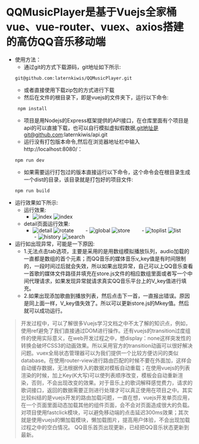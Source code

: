 # QQMusicPlayer是基于Vuejs全家桶vue、vue-router、vuex、axios搭建的高仿QQ音乐移动端
- 使用方法：
    - 通过git的方式下载源码，git地址如下所示:
    ```
    git@github.com:laternkiwis/QQMusicPlayer.git
    ```
    - 或者直接使用下载zip包的方式进行下载
    - 然后在文件的根目录下，即是vuejs的文件夹下，运行以下命令:
    ```
     npm install
    ```
    - 项目是用Nodejs的Express框架提供的API接口，在仓库里面有个项目是api的可以直接下载，也可以自行模拟虚拟假数据,git地址是git@github.com:laternkiwis/api.git
    - 运行没有打包版本命令,然后在浏览器地址栏中输入http://localhost:8080/：
    ```
    npm run dev
    ```
    - 如果需要运行打包过的版本直接运行以下命令，这个命令会在根目录生成一个dist的目录，该目录就是打包好的项目文件:
    ```
    npm run build
    ```
- 运行效果如下所示:
    - 运行效果:
        - ![index](https://github.com/laternkiwis/QQMusicPlayerWebApp/blob/master/Vuejs/screenshot/1.gif) ![index](https://github.com/laternkiwis/QQMusicPlayerWebApp/blob/master/Vuejs/screenshot/index.PNG)
    - detail页面运行效果:
        - ![detail](https://github.com/laternkiwis/QQMusicPlayerWebApp/blob/master/Vuejs/screenshot/1.PNG) ![rotate](https://github.com/laternkiwis/QQMusicPlayerWebApp/blob/master/Vuejs/screenshot/2.PNG)
        - ![global](https://github.com/laternkiwis/QQMusicPlayerWebApp/blob/master/Vuejs/screenshot/3.PNG) ![store](https://github.com/laternkiwis/QQMusicPlayerWebApp/blob/master/Vuejs/screenshot/4.PNG)
        - ![toplist](https://github.com/laternkiwis/QQMusicPlayerWebApp/blob/master/Vuejs/screenshot/5.jpg) ![list](https://github.com/laternkiwis/QQMusicPlayerWebApp/blob/master/Vuejs/screenshot/6.jpg)
        - ![history](https://github.com/laternkiwis/QQMusicPlayerWebApp/blob/master/Vuejs/screenshot/7.jpg) ![search](https://github.com/laternkiwis/QQMusicPlayerWebApp/blob/master/Vuejs/screenshot/5.PNG)
- 运行如出现异常，可能是一下原因:
    - 1.无法点击tab选项，主要是采用的是用数组模拟播放队列，audio加载的一直都是数组的首个元素；而QQ音乐的媒体音乐v_key值是有时间限制的，一段时间过后就会失效，所以如果出现异常，自己可以上QQ音乐查看一首歌的媒体文件路径并填充在store.js文件的相应数组里面或者写一个中间代理请求，如果发现异常就请求真实QQ音乐平台上的V_key值进行填充。
    - 2.如果出现添加歌曲到播放列表，然后点击下一首，一直报出错误。原因是同上面一样，V_key值失效了。所以可以更新store.js的Mkey值。然后就可以成功运行。
> 开发过程中，可以了解很多Vuejs学习文档之中不太了解的知识点，例如，使用ref避免了我们直接通过DOM进行操作。还有vuejs的transition过度组件的使用实际意义，在web开发过程之中，想display：none这样突发性的转换会破坏CSS3的动画效果。所以采用官方的transition动画可以很好解决问题。vuex全局状态管理器可以为我们提供一个比较方便访问的类似database。在使用router-view进行路由匹配的时候不要在外面加<keep-alive>，这样会自动缓存数据，无法根据传入的数据对模板自动重载；在使用vuejs的列表渲染的时候，加上Key(K大写)可以使列表顺序改变，模板会自动重新渲染，否则，不会出现改变的效果。对于音乐上的歌词解释感觉费力，请求的歌词接口，返回的数据需要正则进行处理才可以真正使用在项目之中。其实比较纠结的是vuejs开发的路由加载问题，一直在想，vuejs开发单页应用，在一个页面里面动态加载其他的组件页面，会不会对页面造成很大的负载。对项目使用fastclick模块，可以避免移动端的点击延迟300ms效果；其次就是使用vuejs的懒加载模块，懒加载图片，提高用户体验，不会出现加载过程之中的空白情况。
> QQ音乐首页出现更新，已经把QQ音乐状态更新到最新。

